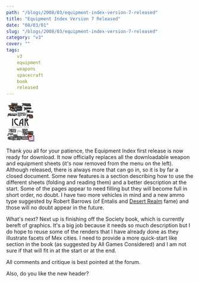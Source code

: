 ```yaml
---
path: "/blogs/2008/03/equipment-index-version-7-released"
title: "Equipment Index Version 7 Released"
date: "08/03/01"
slug: "/blogs/2008/03/equipment-index-version-7-released"
category: "v3"
cover: ""
tags:
    v3
    equipment
    weapons
    spacecraft
    book
    released
---
```

![Equipment index version 7 released today](./images/books-v3-equipmentindex.gif)

Thank you all for your patience, the Equipment Index first release is now ready for download. It now officially replaces all the downloadable weapon and equipment sheets (it's now removed from the menu on the left). Although released, there is always more that can go in, so it is by far a closed document. Some new features is a section describing how to use the different sheets (folding and reading them) and a better description at the start. Some of the pages appear to need filling but they will become full in short order, no doubt. I have two more vehicles in mind and a new ammo type suggested by Robert Barrows (of Entalis and [Desert Realm](http://www.desertrealm.com/forum) fame) and those will no doubt appear in the future.

What's next? Next up is finishing off the Society book, which is currently bereft of graphics. It's a big job because it needs so much description but I do hope to reuse some of the renders that I have already done as they illustrate facets of Mex cities. I need to provide a more quick-start like section in the book (as suggested by All Games Considered) and I am not sure if that will fit in at the start or at the end.

All comments and critique is best pointed at the forum. 

Also, do you like the new header?